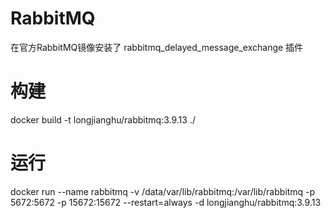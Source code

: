 # RabbitMQ

 在官方RabbitMQ镜像安装了 rabbitmq_delayed_message_exchange 插件

# 构建

docker build -t longjianghu/rabbitmq:3.9.13 ./

# 运行

docker run --name rabbitmq -v /data/var/lib/rabbitmq:/var/lib/rabbitmq -p 5672:5672 -p 15672:15672 --restart=always -d longjianghu/rabbitmq:3.9.13